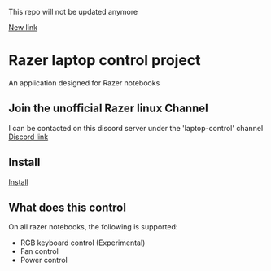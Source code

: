 This repo will not be updated anymore

[New link](https://github.com/phush0/razer-laptop-control-no-dkms)

# Razer laptop control project
An application designed for Razer notebooks

## Join the unofficial Razer linux Channel
I can be contacted on this discord server under the 'laptop-control' channel
[Discord link](https://discord.gg/GdHKf45)

## Install
[Install](razer_control_gui/README.md)

## What does this control
On all razer notebooks, the following is supported:
* RGB keyboard control (Experimental)
* Fan control
* Power control
